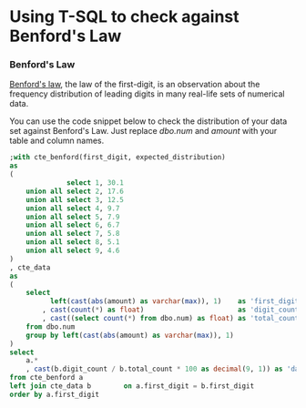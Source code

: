 # Using T-SQL to check against Benford's Law

### Benford's Law
[Benford's law](https://en.wikipedia.org/wiki/Benford%27s_law), the law of the first-digit, is an observation about the frequency distribution of leading digits in many real-life sets of numerical data. 

You can use the code snippet below to check the distribution of your data set against Benford's Law. Just replace *dbo.num* and *amount* with your table and column names.

```sql
;with cte_benford(first_digit, expected_distribution)
as
(
              select 1, 30.1
    union all select 2, 17.6
    union all select 3, 12.5
    union all select 4, 9.7
    union all select 5, 7.9
    union all select 6, 6.7
    union all select 7, 5.8
    union all select 8, 5.1
    union all select 9, 4.6
)
, cte_data
as
(
    select 
          left(cast(abs(amount) as varchar(max)), 1)    as 'first_digit'
        , cast(count(*) as float)                       as 'digit_count'
        , cast((select count(*) from dbo.num) as float) as 'total_count'
    from dbo.num
    group by left(cast(abs(amount) as varchar(max)), 1)
)
select 
    a.*
    , cast(b.digit_count / b.total_count * 100 as decimal(9, 1)) as 'data_distribution'
from cte_benford a
left join cte_data b        on a.first_digit = b.first_digit
order by a.first_digit
```
